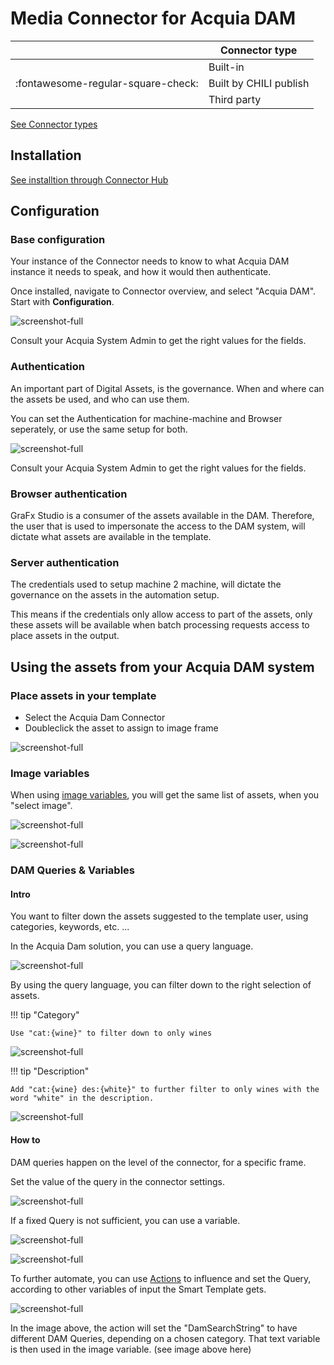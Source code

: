 # Media Connector for Acquia DAM

|  | Connector type |
| --- | --- |
|  | Built-in |
| :fontawesome-regular-square-check: | Built by CHILI publish |
|  | Third party |

[See Connector types](/GraFx-Studio/concepts/connectors/#types-of-connectors)

## Installation

[See installtion through Connector Hub](/GraFx-Studio/guides/connector-hub/)

## Configuration

### Base configuration

Your instance of the Connector needs to know to what Acquia DAM instance it needs to speak, and how it would then authenticate.

Once installed, navigate to Connector overview, and select "Acquia DAM". Start with **Configuration**.

![screenshot-full](config.png)

Consult your Acquia System Admin to get the right values for the fields.

### Authentication

An important part of Digital Assets, is the governance. When and where can the assets be used, and who can use them.

You can set the Authentication for machine-machine and Browser seperately, or use the same setup for both.

![screenshot-full](config-auth.png)

Consult your Acquia System Admin to get the right values for the fields.

### Browser authentication

GraFx Studio is a consumer of the assets available in the DAM. Therefore, the user that is used to impersonate the access to the DAM system, will dictate what assets are available in the template.

### Server authentication

The credentials used to setup machine 2 machine, will dictate the governance on the assets in the automation setup.

This means if the credentials only allow access to part of the assets, only these assets will be available when batch processing requests access to place assets in the output.

## Using the assets from your Acquia DAM system

### Place assets in your template

- Select the Acquia Dam Connector
- Doubleclick the asset to assign to image frame

![screenshot-full](acquia_assets.gif)

### Image variables

When using [image variables](/GraFx-Studio/guides/template-variables/assign/#assign-template-variable-to-image-frame), you will get the same list of assets, when you "select image".

![screenshot-full](var1.png)

![screenshot-full](var2.png)

### DAM Queries & Variables

#### Intro

You want to filter down the assets suggested to the template user, using categories, keywords, etc. ...

In the Acquia Dam solution, you can use a query language.

![screenshot-full](assets1.png)

By using the query language, you can filter down to the right selection of assets.

!!! tip "Category"

	Use "cat:{wine}" to filter down to only wines

![screenshot-full](assets2.png)

!!! tip "Description"

	Add "cat:{wine} des:{white}" to further filter to only wines with the word "white" in the description.
	
![screenshot-full](assets3.png)

#### How to

DAM queries happen on the level of the connector, for a specific frame.

Set the value of the query in the connector settings.

![screenshot-full](query1.png)

If a fixed Query is not sufficient, you can use a variable.

![screenshot-full](query2.png)

![screenshot-full](query3.png)

To further automate, you can use [Actions](/GraFx-Studio/guides/actions/create/) to influence and set the Query, according to other variables of input the Smart Template gets.

![screenshot-full](query4.png)

In the image above, the action will set the "DamSearchString" to have different DAM Queries, depending on a chosen category. That text variable is then used in the image variable. (see image above here)